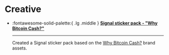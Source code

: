# Creative

<div class="grid cards" markdown>

  - :fontawesome-solid-palette:{ .lg .middle } __[Signal sticker pack - "Why Bitcoin Cash?"](https://signal.art/addstickers/#pack_id=183a3ca8d7ccdcdb8fa7728b17453fbc&pack_key=e9ac42b0e7276edd92d293321d2e51cca64e5744bad567fd9579b51abb78773d)__

    ---

    Created a Signal sticker pack based on the [Why Bitcoin Cash?](https://whybitcoincash.com) brand assets.

</div>
